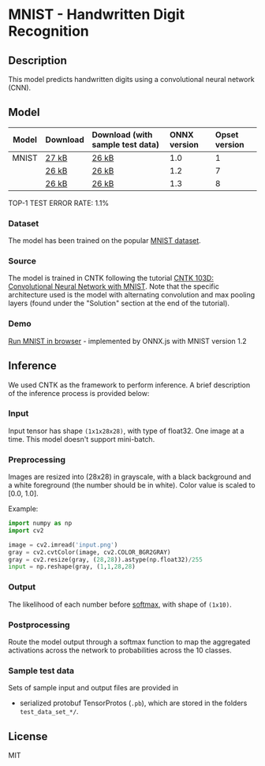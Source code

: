 <!--- SPDX-License-Identifier: MIT -->

# MNIST - Handwritten Digit Recognition

## Description
This model predicts handwritten digits using a convolutional neural network (CNN).

## Model
|Model|Download|Download (with sample test data)| ONNX version |Opset version|
|-----|:-------|:-------------------------------|:-------------|:------------|
|MNIST|[27 kB](model/mnist-1.onnx)|[26 kB](model/mnist-1.tar.gz) |1.0  |1 |
|     |[26 kB](model/mnist-7.onnx)|[26 kB](model/mnist-7.tar.gz) |1.2  |7 |
|     |[26 kB](model/mnist-8.onnx)|[26 kB](model/mnist-8.tar.gz) |1.3  |8 |

TOP-1 TEST ERROR RATE: 1.1%

### Dataset
The model has been trained on the popular [MNIST dataset](http://yann.lecun.com/exdb/mnist/).

### Source
The model is trained in CNTK following the tutorial [CNTK 103D: Convolutional Neural Network with MNIST](https://github.com/Microsoft/CNTK/blob/master/Tutorials/CNTK_103D_MNIST_ConvolutionalNeuralNetwork.ipynb). Note that the specific architecture used is the model with alternating convolution and max pooling layers (found under the "Solution" section at the end of the tutorial).

### Demo
[Run MNIST in browser](https://microsoft.github.io/onnxjs-demo/#/mnist) - implemented by ONNX.js with MNIST version 1.2

## Inference
We used CNTK as the framework to perform inference. A brief description of the inference process is provided below:

### Input
Input tensor has shape `(1x1x28x28)`, with type of float32.
One image at a time. This model doesn't support mini-batch.

### Preprocessing
Images are resized into (28x28) in grayscale, with a black background and a white foreground (the number should be in white). Color value is scaled to [0.0, 1.0].

Example:
```python
import numpy as np
import cv2

image = cv2.imread('input.png')
gray = cv2.cvtColor(image, cv2.COLOR_BGR2GRAY)
gray = cv2.resize(gray, (28,28)).astype(np.float32)/255
input = np.reshape(gray, (1,1,28,28)
```

### Output
The likelihood of each number before [softmax](https://en.wikipedia.org/wiki/Softmax_function), with shape of `(1x10)`.

### Postprocessing
Route the model output through a softmax function to map the aggregated activations across the network to probabilities across the 10 classes.

### Sample test data
Sets of sample input and output files are provided in
* serialized protobuf TensorProtos (`.pb`), which are stored in the folders `test_data_set_*/`.

## License
MIT
